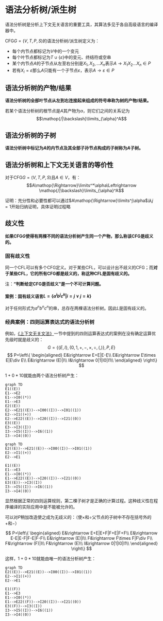 # 语法分析树/派生树

语法分析树是分析上下文无关语言的重要工具，其算法多见于各自高级语言的编译器中。

CFG$G=(V,T,P,S)$的语法分析树/派生树定义为：
* 每个内节点都标记为$V$中的一个变元
* 每个叶节点都标记为$T\cup\{\varepsilon\}$中的变元、终结符或空串
* 某个内节点$A$的子节点从左至右分别是$X_1,X_2,\dots X_n$表示$A\rightarrow X_1X_2\dots X_n\in P$
* 若有$X_i=\varepsilon$那么$A$只能有一个子节点$\varepsilon$，表示$A\rightarrow\varepsilon\in P$

## 语法分析树的产物/结果

**语法分析树的全部叶节点从左到右连接起来组成的符号串称为树的产物/结果。**

若某个语法分析树的根节点是$A$其产物为$\alpha$，则它们之间的关系记为
$$\mathop{/|\backslash}\limits_{\alpha}^A$$

## 语法分析树的子树

**语法分析树中标记为$A$的内节点及其全部子孙节点构成的子树称为$A$子树。**

## 语法分析树和上下文无关语言的等价性

对于CFG$G=(V,T,P,S)$且$A\in V$，有：
$$A\mathop{\Rightarrow}\limits^*\alpha\Leftrightarrow \mathop{/|\backslash}\limits_{\alpha}^A$$

证明：充分性和必要性都可以通过$A\mathop{\Rightarrow}\limits^j\alpha$从$j=1$开始归纳证明，具体证明过程略

## 歧义性

**如果CFG$G$使得有两棵不同的语法分析树产生同一个产物，那么称该CFG是歧义的。**

### 固有歧义性

同一个CFL可以有多个CFG定义。对于某些CFL，可以设计出不歧义的CFG；而**对于某些CFL，它的所有CFG都是歧义的，称这种CFL是固有歧义的。**

注：**“判断给定CFG是否歧义”是一个不可计算问题。**

#### 案例：固有歧义语言$L=\{a^ib^jc^k|i=j\vee j=k\}$

对于任何形式为$a^nb^nc^n$的串，总存在两棵语法分析树。因此$L$是固有歧义的。

### 经典案例：四则运算表达式的语法分析树

例如，[《上下文无关文法》](./上下文无关文法.md)一节中提到的四则运算表达式的案例在没有确定运算优先级时就是歧义的：
$$G=\{\{E,I\},\{0,1,+,-,\times,\div,(,)\},P,E\}$$
$$
P=\left\{
\begin{aligned}
E&\rightarrow E+E|E-E\\
E&\rightarrow E\times E|E\div E\\
E&\rightarrow (E)|I\\
I&\rightarrow 0|1|I0|I1\\
\end{aligned}
\right\}
$$

$1+0*10$就能由两个语法分析树产生：

```mermaid
graph TD
E1((E))
E1-->E2
E1-->I0((*))
E1-->E3
E2((E))
E2-->E21((E))-->I00((I))-->I01((1))
E2-->I1((+))
E2-->E22((E))-->I20((I))-->I21((0))
E3((E))
E3-->I3((I))
I3-->I5((I))-->I6((1))
I3-->I4((0))
```

```mermaid
graph TD
E2((E))-->E21((E))-->I00((I))-->I01((1))
E2-->I1((+))
E2-->E1

E1((E))
E1-->E3
E1-->I0((*))
E1-->E22((E))-->I20((I))-->I21((0))
E3((E))-->I3((I))
I3-->I5((I))-->I6((1))
I3-->I4((0))
```

显然根据正常的四则运算规则，第二棵子树才是正确的计算过程。这种歧义性在程序编译的实际应用中是不能被允许的。

可以对$P$稍加改造使之成为无歧义的：（使$\times$和$\div$父节点的子树中不存在括号外的$+$和$-$）

$$
P=\left\{
\begin{aligned}
E&\rightarrow E+E|E+F|F+E|F+F\\
E&\rightarrow E-E|E-F|F-E|F-F\\
E&\rightarrow (E)|I\\
F&\rightarrow F\times F|F\div F\\
F&\rightarrow (F)|I\\
F&\rightarrow (E)\\
I&\rightarrow 0|1|I0|I1\\
\end{aligned}
\right\}
$$

这样，$1+0*10$就能由唯一的语法分析树产生：

```mermaid
graph TD
E2((E))-->E21((E))-->I00((I))-->I01((1))
E2-->I1((+))
E2-->E1

E1((F))
E1-->E3
E1-->I0((*))
E1-->E22((F))-->I20((I))-->I21((0))
E3((F))-->I3((I))
I3-->I5((I))-->I6((1))
I3-->I4((0))
```